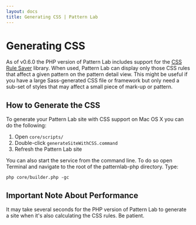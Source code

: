 ```yaml
---
layout: docs
title: Generating CSS | Pattern Lab
---
```

# Generating CSS

As of v0.6.0 the PHP version of Pattern Lab includes support for the [CSS Rule Saver](https://github.com/dmolsen/css-rule-saver) library. When used, Pattern Lab can display only those CSS rules that affect a given pattern on the pattern detail view. This might be useful if you have a large Sass-generated CSS file or framework but only need a sub-set of styles that may affect a small piece of mark-up or pattern.

## How to Generate the CSS

To generate your Pattern Lab site with CSS support on Mac OS X you can do the following:

1. Open `core/scripts/`
2. Double-click `generateSiteWithCSS.command`
3. Refresh the Pattern Lab site

You can also start the service from the command line. To do so open Terminal and navigate to the root of the patternlab-php directory. Type:

    php core/builder.php -gc

## Important Note About Performance

It may take several seconds for the PHP version of Pattern Lab to generate a site when it's also calculating the CSS rules. Be patient.

